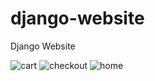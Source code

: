 # django-website
Django Website

![cart](https://user-images.githubusercontent.com/65457905/160314791-6afb82f2-aeae-4b0e-8c24-312689f17e94.PNG)
![checkout](https://user-images.githubusercontent.com/65457905/160314799-6358767b-df7d-44ae-b6c6-36ba37033431.PNG)
![home](https://user-images.githubusercontent.com/65457905/160314811-8b39760d-d153-4558-9981-f9fc8cfbef1e.PNG)
